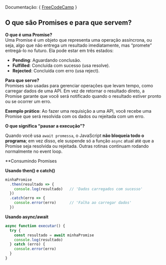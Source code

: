 
Documentação:
	{
		 [FreeCodeCamp](https://www.freecodecamp.org/portuguese/news/tutorial-de-promises-em-javascript-como-concluir-ou-rejeitar-promises-em-js/)
	} 

## O que são Promises e para que servem?

**O que é uma Promise?**  
Uma Promise é um objeto que representa uma operação assíncrona, ou seja, algo que não entrega um resultado imediatamente, mas “promete” entregá-lo no futuro. Ela pode estar em três estados:

- **Pending**: Aguardando conclusão.
- **Fulfilled**: Concluída com sucesso (usa resolve).
- **Rejected**: Concluída com erro (usa reject).

**Para que serve?**  
Promises são usadas para gerenciar operações que levam tempo, como carregar dados de uma API. Em vez de retornar o resultado direto, a Promise garante que você será notificado quando o resultado estiver pronto ou se ocorrer um erro.

**Exemplo prático**: Ao fazer uma requisição a uma API, você recebe uma Promise que será resolvida com os dados ou rejeitada com um erro.

**O que significa “pausar a execução”?**

Quando você usa `await promessa`, o JavaScript **não bloqueia todo o programa**; em vez disso, ele suspende só a função `async` atual até que a Promise seja resolvida ou rejeitada. Outras rotinas continuam rodando normalmente no event loop.

**Consumindo Promises

**Usando then() e catch()**
```js
minhaPromise
  .then(resultado => {
    console.log(resultado)   // 'Dados carregados com sucesso'
  })
  .catch(erro => {
    console.error(erro)      // 'Falha ao carregar dados'
  })
```



**Usando async/await**
```js
async function executar() {
  try {
    const resultado = await minhaPromise
    console.log(resultado)
  } catch (erro) {
    console.error(erro)
  }
}
```